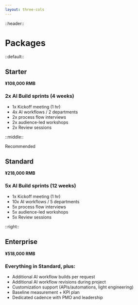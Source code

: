 ```yaml
---
layout: three-cols
---
```


::header::
# Packages

::default::
<div class="package-card">

## Starter

**¥108,000 RMB**

### 2x AI Build sprints (4 weeks)
- 1x Kickoff meeting (1 hr)
- 4x AI workflows / 2 departments
- 2x process flow interviews
- 2x audience-led workshops
- 2x Review sessions

</div>


::middle::
<div class="package-card recommended">
  <div class="badge">Recommended</div>

## Standard 

**¥218,000 RMB**

### 5x AI Build sprints (12 weeks)
- 1x Kickoff meeting (1 hr)
- 10x AI workflows / 5 departments
- 5x process flow interviews
- 5x audience-led workshops
- 5x Review sessions

</div>


::right::
<div class="package-card">

## Enterprise

**¥518,000 RMB**

### Everything in Standard, plus:
- Additional AI workflow builds per request
- Additional AI workflow revisions during project
- Customization support (APIs/automations, light engineering)
- Baseline measurement + KPI plan
- Dedicated cadence with PMO and leadership

</div>


